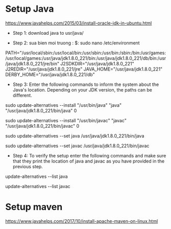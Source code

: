 # Setup Java
https://www.javahelps.com/2015/03/install-oracle-jdk-in-ubuntu.html

* Step 1: download java to usr/java/

* Step 2: sua bien moi truong : 
$: sudo nano /etc/environment

PATH="/usr/local/sbin:/usr/local/bin:/usr/sbin:/usr/bin:/sbin:/bin:/usr/games:/usr/local/games:/usr/java/jdk1.8.0_221/bin:/usr/java/jdk1.8.0_221/db/bin:/usr/java/jdk1.8.0_221/jre/bin"
J2SDKDIR="/usr/java/jdk1.8.0_221"
J2REDIR="/usr/java/jdk1.8.0_221/jre"
JAVA_HOME="/usr/java/jdk1.8.0_221"
DERBY_HOME="/usr/java/jdk1.8.0_221/db"

* Step 3: Enter the following commands to inform the system about the Java's location. Depending on your JDK version, the paths can be different.

sudo update-alternatives --install "/usr/bin/java" "java" "/usr/java/jdk1.8.0_221/bin/java" 0

sudo update-alternatives --install "/usr/bin/javac" "javac" "/usr/java/jdk1.8.0_221/bin/javac" 0

sudo update-alternatives --set java /usr/java/jdk1.8.0_221/bin/java

sudo update-alternatives --set javac /usr/java/jdk1.8.0_221/bin/javac

* Step 4: To verify the setup enter the following commands and make sure that they print the location of java and javac as you have provided in the previous step.

update-alternatives --list java

update-alternatives --list javac

# Setup maven
https://www.javahelps.com/2017/10/install-apache-maven-on-linux.html
